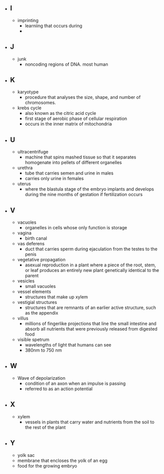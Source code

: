 - ## I
	- imprinting
		- learniing that occurs during
		-
- ## J
	- junk
		- noncoding regions of DNA. most human
- ## K
	- karyotype
		- procedure that analyses the size, shape, and number of chromosomes.
	- krebs cycle
		- also known as the citric acid cycle
		- first stage of aerobic phase of cellular respiration
		- occurs in the inner matrix of mitochondria
- ## U
	- ultracentrifuge
		- machine that spins mashed tissue so that it separates homogenate into pellets of different organelles
	- urethra
		- tube that carries semen and urine in males
		- carries only urine in females
	- uterus
		- where the blastula stage of the embryo implants and develops during the nine months of gestation if fertilization occurs
- ## V
	- vacuoles
		- organelles in cells whose only function is storage
	- vagina
		- birth canal
	- vas deferens
		- duct that carries sperm during ejaculation from the testes to the penis
	- vegetative propagation
		- asexual reproduction in a plant where a piece of the root, stem, or leaf produces an entirely new plant genetically identical to the parent
	- vesicles
		- small vacuoles
	- vessel elements
		- structures that make up xylem
	- vestigial structures
		- structures that are remnants of an earlier active structure, such as the appendix
	- villus
		- millions of fingerlike projections that line the small intestine and absorb all nutrients that were previously released from digested food
	- visible spetrum
		- wavelengths of light that humans can see
		- 380nm to 750 nm
- ## W
	- Wave of depolarization
		- condition of an axon when an impulse is passing
		- referred to as an action potential
- ## X
	- xylem
		- vessels in plants that carry water and nutrients from the soil to the rest of the plant
- ## Y
	- yolk sac
	- membrane that encloses the yolk of an egg
	- food for the growing embryo